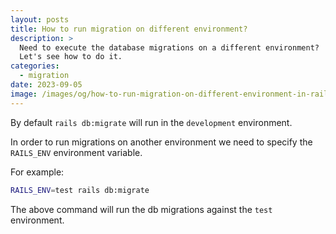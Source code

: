 ```yaml
---
layout: posts
title: How to run migration on different environment?
description: >
  Need to execute the database migrations on a different environment?
  Let's see how to do it.
categories:
  - migration
date: 2023-09-05
image: /images/og/how-to-run-migration-on-different-environment-in-rails.jpg
---
```


By default `rails db:migrate` will run in the `development` environment.

In order to run migrations on another environment we need to specify the
`RAILS_ENV` environment variable.

For example:

```bash
RAILS_ENV=test rails db:migrate
```

The above command will run the db migrations against the `test` environment.
